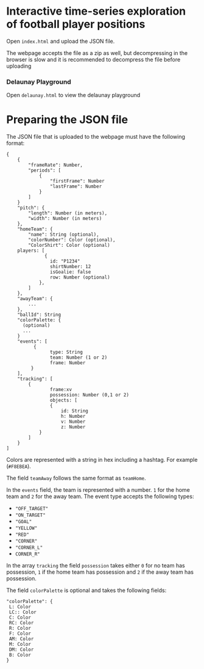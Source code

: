 # Interactive time-series exploration of football player positions

Open `index.html` and upload the JSON file.

The webpage accepts the file as a zip as well, but decompressing in the browser is slow and it is recommended to decompress the file before uploading

### Delaunay Playground

Open `delaunay.html` to view the delaunay playground

# Preparing the JSON file

The JSON file that is uploaded to the webpage must have the following format:

```
{
    {
        "frameRate": Number,
        "periods": [
            {
                "firstFrame": Number
                "lastFrame": Number
            }
        ]
    }
    "pitch": {
        "length": Number (in meters),
        "width": Number (in meters)
    },
    "homeTeam": {
        "name": String (optional),
        "colorNumber": Color (optional),
        "ColorShirt": Color (optional)
    players: [
              {
                id: "P1234"
                shirtNumber: 12
                isGoalie: false
                row: Number (optional)
            },
        ]
    },
    "awayTeam": {
        ...
    },
    "ballId": String
    "colorPalette: {
      (optional)
      ...
    }
    "events": [
          {
                type: String
                team: Number (1 or 2)
                frame: Number
         }
    ],
    "tracking": [
        {
                frame:xv
                possession: Number (0,1 or 2)
                objects: [
                {
                    id: String
                    h: Number
                    v: Number
                    z: Number
            }
        ]
    }
]
```
Colors are represented with a string in hex including a hashtag. For example (`#F8EBEA`).

The field `teamAway` follows the same format as `teamHome`. 

In the `events` field, the team is represented with a number. `1` for the home team and `2` for the away team. The event type accepts the following types:
- `"OFF_TARGET"`
- `"ON_TARGET"`
- `"GOAL"`
- `"YELLOW"`
- `"RED"`
- `"CORNER"`
- `"CORNER_L"`
- `CORNER_R"`

In the array `tracking` the field `possession` takes either `0` for no team has possession, `1` if the home team has possession and `2` if the away team has possession.

The field `colorPalette` is optional and takes the following fields:

```
"colorPalette": {
 L: Color
 LC:: Color
 C: Color
 RC: Color
 R: Color
 F: Color
 AM: Color
 M: Color
 DM: Color
 B: Color
}
```
